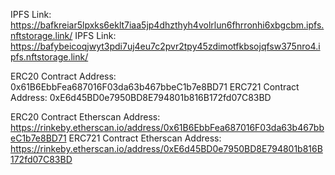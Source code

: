 IPFS Link: https://bafkreiar5lpxks6eklt7iaa5jp4dhzthyh4volrlun6fhrronhi6xbgcbm.ipfs.nftstorage.link/
IPFS Link: https://bafybeicoqjwyt3pdi7uj4eu7c2pvr2tpy45zdimotfkbsojqfsw375nro4.ipfs.nftstorage.link/

ERC20 Contract Address: 0x61B6EbbFea687016F03da63b467bbeC1b7e8BD71
ERC721 Contract Address: 0xE6d45BD0e7950BD8E794801b816B172fd07C83BD

ERC20 Contract Etherscan Address: https://rinkeby.etherscan.io/address/0x61B6EbbFea687016F03da63b467bbeC1b7e8BD71
ERC721 Contract Etherscan Address: https://rinkeby.etherscan.io/address/0xE6d45BD0e7950BD8E794801b816B172fd07C83BD
